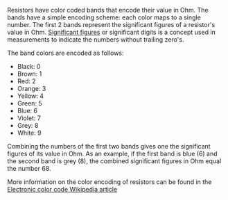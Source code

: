 Resistors have color coded bands that encode their value in Ohm. The bands have a simple encoding scheme: each color maps to a single number. The first 2 bands represent the significant figures of a resistor's value in Ohm. 
[Significant figures](https://en.wikipedia.org/wiki/Significant_figures) or significant digits is a concept used in measurements to indicate the numbers without trailing zero's.

The band colors are encoded as follows:

- Black: 0
- Brown: 1
- Red: 2
- Orange: 3
- Yellow: 4
- Green: 5
- Blue: 6
- Violet: 7
- Grey: 8
- White: 9

Combining the numbers of the first two bands gives one the significant figures of its value in Ohm. As an example, if the first band is blue (6) and the second band is grey (8), the combined significant figures in Ohm equal the number 68. 

More information on the color encoding of resistors can be found in the [Electronic color code Wikipedia article](https://en.wikipedia.org/wiki/Electronic_color_code)
